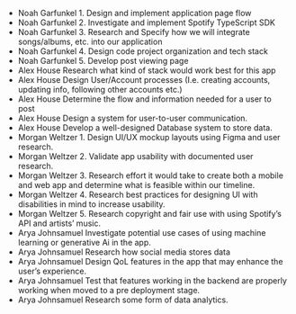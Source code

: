 - Noah Garfunkel 1. Design and implement application page flow
- Noah Garfunkel 2. Investigate and implement Spotify TypeScript SDK
- Noah Garfunkel 3. Research and Specify how we will integrate songs/albums, etc. into our application
- Noah Garfunkel 4. Design code project organization and tech stack 
- Noah Garfunkel 5. Develop post viewing page
- Alex House Research what kind of stack would work best for this app
- Alex House Design User/Account processes (I.e. creating accounts, updating info, following other accounts etc.)
- Alex House Determine the flow and information needed for a user to post
- Alex House Design a system for user-to-user communication.
- Alex House Develop a well-designed Database system to store data.
- Morgan Weltzer 1. Design UI/UX mockup layouts using Figma and user research.
- Morgan Weltzer 2. Validate app usability with documented user research.
- Morgan Weltzer 3. Research effort it would take to create both a mobile and web app and determine what is feasible within our timeline.
- Morgan Weltzer 4. Research best practices for designing UI with disabilities in mind to increase usability.
- Morgan Weltzer 5. Research copyright and fair use with using Spotify’s API and artists’ music.
- Arya Johnsamuel Investigate potential use cases of using machine learning or generative Ai in the app.
- Arya Johnsamuel Research how social media stores data
- Arya Johnsamuel Design QoL features in the app that may enhance the user’s experience.
- Arya Johnsamuel Test that features working in the backend are properly working when moved to a pre deployment stage.
- Arya Johnsamuel  Research some form of data analytics.
